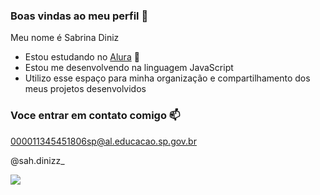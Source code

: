 ### Boas vindas ao meu perfil 💙

Meu nome é Sabrina Diniz

- Estou estudando no [Alura](https://www.alura.com.br) 📘
- Estou me desenvolvendo na linguagem JavaScript
- Utilizo esse espaço para minha organização e compartilhamento dos meus projetos desenvolvidos

### Voce entrar em contato comigo 📫

000011345451806sp@al.educacao.sp.gov.br

@sah.dinizz_

![](https://media.tenor.com/lhxrDbeO5W0AAAAi/thinking-of-you-miss-you.gif)
